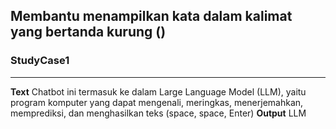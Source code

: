 
**Membantu menampilkan kata dalam kalimat yang bertanda kurung ()**
---
### StudyCase1
---
**Text**
Chatbot ini termasuk ke dalam Large Language Model (LLM), yaitu program komputer yang dapat mengenali, meringkas, menerjemahkan, memprediksi, dan menghasilkan teks (space, space, Enter)
**Output**
LLM
